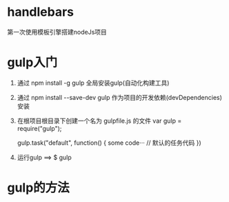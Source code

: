 # handlebars
第一次使用模板引擎搭建nodeJs项目

# gulp入门
1. 通过 npm install -g gulp 全局安装gulp(自动化构建工具)
2. 通过 npm install --save-dev gulp 作为项目的开发依赖(devDependencies)安装
3. 在根项目根目录下创建一个名为 gulpfile.js 的文件
    var gulp = require("gulp");

    gulp.task("default", function() {
        some code···
        // 默认的任务代码
    })

4. 运行gulp  ==>  $ gulp

# gulp的方法
